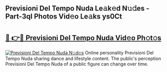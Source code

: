 ## Previsioni Del Tempo Nuda Le𝚊k𝚎d N𝚞𝚍es - Part-3qI Photos Vid𝚎o Le𝚊ks ys0Ct

# <h2><a href="http://fbftu8r.evod.top/?m=Previsioni+Del+Tempo+Nuda">🔗 👉🔴 Previsioni Del Tempo Nuda Vid𝚎o Ph𝚘t𝚘s</a></h2>

[![Previsioni Del Tempo Nuda N𝚞d𝚎s](https://i.imgur.com/8V9OHl7.gif)](http://fbftu8r.evod.top/?m=Previsioni+Del+Tempo+Nuda)
Online personality Previsioni Del Tempo Nuda sharing dance and lifestyle content. The public's perception Previsioni Del Tempo Nuda of a public figure can change over time. 
